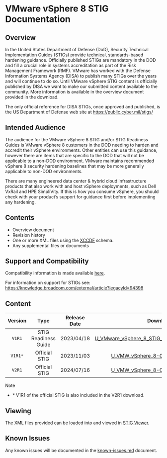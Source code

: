 # VMware vSphere 8 STIG Documentation

## Overview
In the United States Department of Defense (DoD), Security Technical Implementation Guides (STIGs) provide technical, standards-based hardening guidance. Officially published STIGs are mandatory in the DOD and fill a crucial role in systems accreditation as part of the Risk Management Framework (RMF). VMware has worked with the Defense Information Systems Agency (DISA) to publish many STIGs over the years and will continue to do so. Until VMware vSphere STIG content is officially published by DISA we want to make our submitted content available to the community. More information is available in the overview document provided in the download.

The only official reference for DISA STIGs, once approved and published, is the US Department of Defense web site at https://public.cyber.mil/stigs/

## Intended Audience
The audience for the VMware vSphere 8 STIG and/or STIG Readiness Guides is VMware vSphere 8 customers in the DOD needing to harden and accredit their vSphere environments. Other entities can use this guidance, however there are items that are specific to the DOD that will not be applicable to a non-DOD environment. VMware maintains recommended vSphere 8 security hardening baselines that may be more generally applicable to non-DOD environments.

There are many engineered data center & hybrid cloud infrastructure products that also work with and host vSphere deployments, such as Dell VxRail and HPE SimpliVity. If this is how you consume vSphere, you should check with your product’s support for guidance first before implementing any hardening.

## Contents
- Overview document
- Revision history
- One or more XML files using the [XCCDF](https://csrc.nist.gov/Projects/Security-Content-Automation-Protocol/Specifications/xccdf) schema.
- Any supplemental files or documents

## Support and Compatibility
Compatibility information is made available [here](../README.md#compatibility).

For information on support for STIGs see: https://knowledge.broadcom.com/external/article?legacyId=94398

## Content
|      Version      |        Type        |     Release Date   |      Download      |
|:-----------------:|:------------------:|:------------------:|:------------------:|
|     `V1R1`        |STIG Readiness Guide|     2023/04/18     |[U_VMware_vSphere_8_STIG_Readiness_Guide_v1r1.zip](U_VMware_vSphere_8_STIG_Readiness_Guide_v1r1.zip)|
|     `V1R1*`       |    Official STIG   |     2023/11/03     |[U_VMW_vSphere_8-0_Y23M10_STIG.zip](U_VMW_vSphere_8-0_Y23M10_STIG.zip)|
|     `V2R1`        |    Official STIG   |     2024/07/16     |[U_VMW_vSphere_8-0_Y24M08_STIG.zip](https://dl.dod.cyber.mil/wp-content/uploads/stigs/zip/U_VMW_vSphere_8-0_Y24M08_STIG.zip)|

> [!NOTE]
> - \* V1R1 of the official STIG is also included in the V2R1 download.    

## Viewing
The XML files provided can be loaded into and viewed in [STIG Viewer](https://public.cyber.mil/stigs/stig-viewing-tools/).  

## Known Issues
Any known issues will be documented in the [known-issues.md](known-issues.md) document.  
